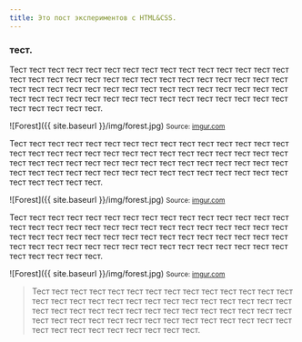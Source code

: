 ```yaml
---
title: Это пост экспериментов с HTML&CSS.
---
```

<!--more-->


### тест. ###
Тест тест тест тест тест тест тест тест тест тест тест тест тест тест тест тест тест тест тест тест тест тест тест тест тест тест тест тест тест тест тест тест тест тест тест тест тест тест тест тест тест тест тест тест тест тест тест тест тест тест тест тест тест тест тест тест тест тест тест тест тест тест тест тест тест.

![Forest]({{ site.baseurl }}/img/forest.jpg) <small>Source: [imgur.com](http://imgur.com/KTfsVZL)</small>

Тест тест тест тест тест тест тест тест тест тест тест тест тест тест тест тест тест тест тест тест тест тест тест тест тест тест тест тест тест тест тест тест тест тест тест тест тест тест тест тест тест тест тест тест тест тест тест тест тест тест тест тест тест тест тест тест тест тест тест тест тест тест тест тест тест.

![Forest]({{ site.baseurl }}/img/forest.jpg) <small>Source: [imgur.com](http://imgur.com/KTfsVZL)</small>

Тест тест тест тест тест тест тест тест тест тест тест тест тест тест тест тест тест тест тест тест тест тест тест тест тест тест тест тест тест тест тест тест тест тест тест тест тест тест тест тест тест тест тест тест тест тест тест тест тест тест тест тест тест тест тест тест тест тест тест тест тест тест тест тест тест.

![Forest]({{ site.baseurl }}/img/forest.jpg) <small>Source: [imgur.com](http://imgur.com/KTfsVZL)</small>


>Тест тест тест тест тест тест тест тест тест тест тест тест тест тест тест тест тест тест тест тест тест тест тест тест тест тест тест тест тест тест тест тест тест тест тест тест тест тест тест тест тест тест тест тест тест тест тест тест тест тест тест тест тест тест тест тест тест тест тест тест тест тест тест тест тест.
><small>
